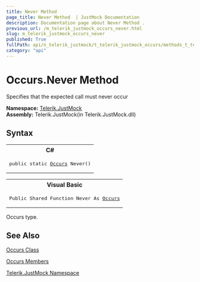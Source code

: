 ```yaml
---
title: Never Method 
page_title: Never Method  | JustMock Documentation
description: Documentation page about Never Method .
previous_url: /m_telerik_justmock_occurs_never.html
slug: m_telerik_justmock_occurs_never
published: True
fullPath: api/n_telerik_justmock/t_telerik_justmock_occurs/methods_t_telerik_justmock_occurs/m_telerik_justmock_occurs_never
category: "api"
---
```


# Occurs.Never Method



Specifies that the expected call must never occur


 **Namespace:**  [Telerik.JustMock](n_telerik_justmock) <br> **Assembly:** Telerik.JustMock(in Telerik.JustMock.dll)
## Syntax


<div id="syntaxCodeBlocks" class="code"><span codeLanguage="CSharp"><table><tr><th>C#</th></tr><tr><td><pre xml:space="preserve"><span class="keyword">public</span> <span class="keyword">static</span> <a href="T_Telerik_JustMock_Occurs.html">Occurs</a> <span class="identifier">Never</span>()</pre></td></tr></table></span><span codeLanguage="VisualBasicDeclaration"><table><tr><th>Visual Basic</th></tr><tr><td><pre xml:space="preserve"><span class="keyword">Public</span> <span class="keyword">Shared</span> <span class="keyword">Function</span> <span class="identifier">Never</span> <span class="keyword">As</span> <a href="T_Telerik_JustMock_Occurs.html">Occurs</a></pre></td></tr></table></span></div>
Occurs type.

## See Also



 [Occurs Class](t_telerik_justmock_occurs) 

 [Occurs Members](allmembers_t_telerik_justmock_occurs) 

 [Telerik.JustMock Namespace](n_telerik_justmock) 



